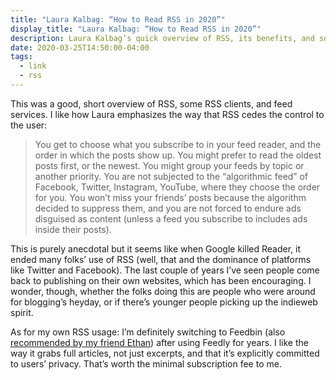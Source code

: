 ```yaml
---
title: "Laura Kalbag: “How to Read RSS in 2020”"
display_title: "Laura Kalbag: “How to Read RSS in 2020”"
description: Laura Kalbag’s quick overview of RSS, its benefits, and some RSS clients.
date: 2020-03-25T14:50:00-04:00
tags:
  - link
  - rss
---
```



This was a good, short overview of RSS, some RSS clients, and feed services. I like how Laura emphasizes the way that RSS cedes the control to the user:

> You get to choose what you subscribe to in your feed reader, and the order in which the posts show up. You might prefer to read the oldest posts first, or the newest. You might group your feeds by topic or another priority. You are not subjected to the “algorithmic feed” of Facebook, Twitter, Instagram, YouTube, where they choose the order for you. You won’t miss your friends’ posts because the algorithm decided to suppress them, and you are not forced to endure ads disguised as content (unless a feed you subscribe to includes ads inside their posts).

This is purely anecdotal but it seems like when Google killed Reader, it ended many folks’ use of RSS (well, that and the dominance of platforms like Twitter and Facebook). The last couple of years I’ve seen people come back to publishing on their own websites, which has been encouraging. I wonder, though, whether the folks doing this are people who were around for blogging’s heyday, or if there’s younger people picking up the indieweb spirit.

As for my own RSS usage: I’m definitely switching to Feedbin (also [recommended by my friend Ethan](https://twitter.com/beep/status/1240364065589006338)) after using Feedly for years. I like the way it grabs full articles, not just excerpts, and that it’s explicitly committed to users’ privacy. That’s worth the minimal subscription fee to me.